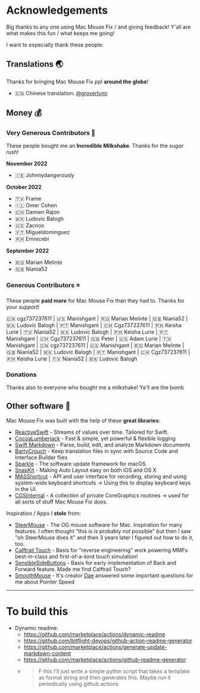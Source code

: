 # Acknowledgements

Big thanks to any one using Mac Mouse Fix / and giving feedback! Y'all are what makes this fun / what keeps me going!

I want to especially thank these people:

## Translations 🌏

Thanks for bringing Mac Mouse Fix ppl **around the globe**!

- 🇨🇳 Chinese translation: [@groverlynn](https://github.com/groverlynn)

## Money 💰

### Very Generous Contributors 🚀

These people bought me an **Incredible Milkshake**. Thanks for the _sugar rush_! 

**November 2022**
- 🇮🇪 Johnnydangerously

**October 2022**
- 🇹🇻 Frame
- 🇮🇱 Omer Cohen
- 🇨🇭 Damien Rajon
- 🇲🇰 Ludovic Balogh
- 🇺🇸 Zacnoo
- 🇾🇹 Migueldominguez
- 🇵🇭 Emrecebi

**September 2022**

- 🇷🇴 Marian Melinte
- 🇬🇧 Niania52

### Generous Contributors ⭐️

These people **paid more** for Mac Mouse Fix than they had to. Thanks for your _support_!

🇨🇳 cgz737237611 | 🇺🇸 Manishgant | 🇷🇴 Marian Melinte | 🇬🇧 Niania52 | 🇲🇰 Ludovic Balogh | 🇵🇹 Manishgant | 🇨🇭 Cgz737237611 | 🇵🇭 Keisha Lurie | 🇹🇻 Niania52&nbsp;|&nbsp;🇲🇰&nbsp;Ludovic&nbsp;Balogh | 🇵🇭 Keisha Lurie | 🇵🇹 Manishgant | 🇨🇭 Cgz737237611 | 🇬🇧 Peter | 🇺🇸 Adam Lurie | 🇹🇻 Manishgant | 🇨🇳 cgz737237611 | 🇺🇸 Manishgant | 🇷🇴 Marian Melinte | 🇬🇧 Niania52 | 🇲🇰 Ludovic Balogh | 🇵🇹 Manishgant | 🇨🇭 Cgz737237611 | 🇵🇭 Keisha Lurie | 🇹🇻 Niania52&nbsp;|&nbsp;🇲🇰&nbsp;Ludovic&nbsp;Balogh

### Donations

Thanks also to everyone who bought me a milkshake! Ya'll are the bomb

## Other software 👾

Mac Mouse Fix was built with the help of these **great libraries**:

- [ReactiveSwift](https://github.com/ReactiveCocoa/ReactiveSwift) - Streams of values over time. Tailored for Swift.
- [CocoaLumberjack](https://github.com/CocoaLumberjack/CocoaLumberjack) - Fast & simple, yet powerful & flexible logging
- [Swift Markdown](https://github.com/apple/swift-markdown) - Parse, build, edit, and analyze Markdown documents
- [BartyCrouch](https://github.com/FlineDev/BartyCrouch) - Keep translation files in sync with Source Code and Interface Builder files
- [Sparkle](https://github.com/sparkle-project/Sparkle) - The software update framework for macOS
- [SnapKit](https://github.com/SnapKit/SnapKit) - Making Auto Layout easy on both iOS and OS X
- [MASShortcut](https://github.com/shpakovski/MASShortcut) - API and user interface for recording, storing and using system-wide keyboard shortcuts -> Using this to display keyboard keys in the UI.
- [CGSInternal](https://github.com/NUIKit/CGSInternal) - A collection of private CoreGraphics routines -> used for all sorts of stuff Mac Mouse Fix does.

Inspiration / Apps I **stole** from:

- [SteerMouse](https://plentycom.jp/en/steermouse/index.html) - The OG mouse software for Mac. Inspiration for many features. I often thought "this is is probably not possible" but then I saw "oh SteerMouse does it" and then 3 years later I figured out how to do it, too.
- [Calftrail Touch](https://github.com/calftrail/Touch) - Basis for "reverse engineering" work powering MMFs best-in-class and first-of-a-kind touch simulation!
- [SensibleSideButtons](https://github.com/archagon/sensible-side-buttons) - Basis for early implementation of Back and Forward feature. Made me find Calftrail Touch?
- [SmoothMouse](https://smoothmouse.com/) - It's creator [Dae](https://dae.me/) answered some important questions for me about Pointer Speed 

---

# To build this

- Dynamic readme: 
  - https://github.com/marketplace/actions/dynamic-readme
  - https://github.com/bitflight-devops/github-action-readme-generator
  - https://github.com/marketplace/actions/generate-update-markdown-content
  - https://github.com/marketplace/actions/github-readme-generator
  - > F this I'll just write a simple pythin script that takes a template as format string and then generates this. Maybe run it periodically using github actions

